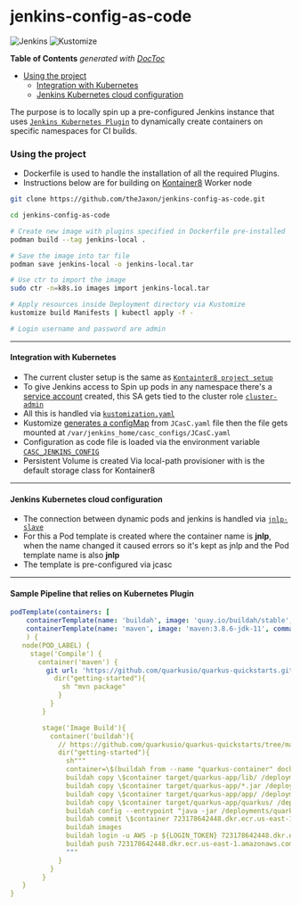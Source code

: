 # jenkins-config-as-code 

![Jenkins](https://img.shields.io/badge/-jenkins-D24939?style=for-the-badge&logo=Jenkins&logoColor=white)
![Kustomize](https://img.shields.io/badge/-kustomize-326CE5?style=for-the-badge&logo=Kubernetes&logoColor=white)

<!-- START doctoc generated TOC please keep comment here to allow auto update -->
<!-- DON'T EDIT THIS SECTION, INSTEAD RE-RUN doctoc TO UPDATE -->
**Table of Contents**  *generated with [DocToc](https://github.com/thlorenz/doctoc)*

- [Using the project](#using-the-project)
  - [Integration with Kubernetes](#integration-with-kubernetes)
  - [Jenkins Kubernetes cloud configuration](#jenkins-kubernetes-cloud-configuration)

<!-- END doctoc generated TOC please keep comment here to allow auto update -->

The purpose is to locally spin up a pre-configured Jenkins instance that uses [`Jenkins Kubernetes Plugin`](https://plugins.jenkins.io/kubernetes/) to dynamically create containers on specific namespaces for CI builds.

### Using the project
- Dockerfile is used to handle the installation of all the required Plugins.
- Instructions below are for building on [Kontainer8](https://github.com/theJaxon/Kontainer8) Worker node

```bash
git clone https://github.com/theJaxon/jenkins-config-as-code.git

cd jenkins-config-as-code

# Create new image with plugins specified in Dockerfile pre-installed
podman build --tag jenkins-local .

# Save the image into tar file
podman save jenkins-local -o jenkins-local.tar

# Use ctr to import the image 
sudo ctr -n=k8s.io images import jenkins-local.tar

# Apply resources inside Deployment directory via Kustomize 
kustomize build Manifests | kubectl apply -f -

# Login username and password are admin
```

---

#### Integration with Kubernetes 
- The current cluster setup is the same as [`Kontainter8 project setup`](https://github.com/theJaxon/Kontainer8)
- To give Jenkins access to Spin up pods in any namespace there's a [service account](https://github.com/theJaxon/jcasc/blob/main/Deployment/service-account.yaml) created, this SA gets tied to the cluster role [`cluster-admin`](https://github.com/theJaxon/jcasc/blob/main/Deployment/cluster-role-binding.yaml)
- All this is handled via [`kustomization.yaml`](https://github.com/theJaxon/jcasc/blob/main/Deployment/kustomization.yaml)
- Kustomize [generates a configMap](https://github.com/theJaxon/jcasc/blob/main/Deployment/kustomization.yaml#L20) from `JCasC.yaml` file then the file gets mounted at `/var/jenkins_home/casc_configs/JCasC.yaml`
- Configuration as code file is loaded via the environment variable [`CASC_JENKINS_CONFIG`](https://github.com/theJaxon/jenkins-config-as-code/blob/main/Manifests/statefulset.yaml#L41)
- Persistent Volume is created Via local-path provisioner with is the default storage class for Kontainer8

---

#### Jenkins Kubernetes cloud configuration
- The connection between dynamic pods and jenkins is handled via [`jnlp-slave`](https://hub.docker.com/r/jenkinsci/jnlp-slave/)
- For this a Pod template is created where the container name is **jnlp**, when the name changed it caused errors so it's kept as jnlp and the Pod template name is also **jnlp**
- The template is pre-configured via jcasc

---

#### Sample Pipeline that relies on Kubernetes Plugin
```yaml
podTemplate(containers: [
    containerTemplate(name: 'buildah', image: 'quay.io/buildah/stable', command: 'sleep', args: '99d', privileged: true),
    containerTemplate(name: 'maven', image: 'maven:3.8.6-jdk-11', command: 'sleep', args: '99d')]
    ) {
   node(POD_LABEL) {
     stage('Compile') {
       container('maven') {
         git url: 'https://github.com/quarkusio/quarkus-quickstarts.git', branch: 'main'
           dir("getting-started"){
             sh "mvn package"
            }
          }
        }

        stage('Image Build'){
          container('buildah'){
            // https://github.com/quarkusio/quarkus-quickstarts/tree/main/getting-started
            dir("getting-started"){
              sh"""
              container=\$(buildah from --name "quarkus-container" docker.io/amazoncorretto:11)
              buildah copy \$container target/quarkus-app/lib/ /deployments/lib/
              buildah copy \$container target/quarkus-app/*.jar /deployments/
              buildah copy \$container target/quarkus-app/app/ /deployments/app/
              buildah copy \$container target/quarkus-app/quarkus/ /deployments/quarkus/
              buildah config --entrypoint "java -jar /deployments/quarkus-run.jar -Dquarkus.http.host=0.0.0.0" \$container
              buildah commit \$container 723178642448.dkr.ecr.us-east-1.amazonaws.com/quarkus:latest
              buildah images
              buildah login -u AWS -p ${LOGIN_TOKEN} 723178642448.dkr.ecr.us-east-1.amazonaws.com
              buildah push 723178642448.dkr.ecr.us-east-1.amazonaws.com/quarkus:latest
              """
            }
          }
        }
   }
}
```

